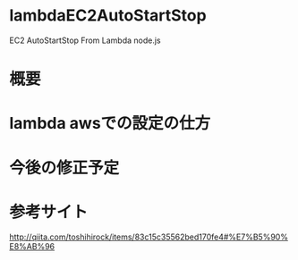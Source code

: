 # lambdaEC2AutoStartStop
EC2 AutoStartStop From Lambda node.js

# 概要

# lambda awsでの設定の仕方

# 今後の修正予定

# 参考サイト
http://qiita.com/toshihirock/items/83c15c35562bed170fe4#%E7%B5%90%E8%AB%96

